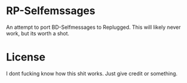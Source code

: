 # RP-Selfemssages

An attempt to port BD-Selfmessages to Replugged. This will likely never work, but its worth a shot.

# License

I dont fucking know how this shit works. Just give credit or something.
